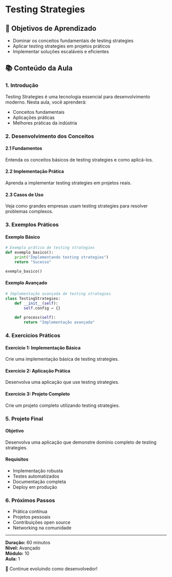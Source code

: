 # Testing Strategies

## 🎯 Objetivos de Aprendizado
- Dominar os conceitos fundamentais de testing strategies
- Aplicar testing strategies em projetos práticos
- Implementar soluções escaláveis e eficientes

## 📚 Conteúdo da Aula

### 1. Introdução
Testing Strategies é uma tecnologia essencial para desenvolvimento moderno. Nesta aula, você aprenderá:

- Conceitos fundamentais
- Aplicações práticas
- Melhores práticas da indústria

### 2. Desenvolvimento dos Conceitos

#### 2.1 Fundamentos
Entenda os conceitos básicos de testing strategies e como aplicá-los.

#### 2.2 Implementação Prática
Aprenda a implementar testing strategies em projetos reais.

#### 2.3 Casos de Uso
Veja como grandes empresas usam testing strategies para resolver problemas complexos.

### 3. Exemplos Práticos

#### Exemplo Básico
```python
# Exemplo prático de testing strategies
def exemplo_basico():
    print("Implementando testing strategies")
    return "Sucesso"

exemplo_basico()
```

#### Exemplo Avançado
```python
# Implementação avançada de testing strategies
class TestingStrategies:
    def __init__(self):
        self.config = {}
    
    def process(self):
        return "Implementação avançada"
```

### 4. Exercícios Práticos

#### Exercício 1: Implementação Básica
Crie uma implementação básica de testing strategies.

#### Exercício 2: Aplicação Prática
Desenvolva uma aplicação que use testing strategies.

#### Exercício 3: Projeto Completo
Crie um projeto completo utilizando testing strategies.

### 5. Projeto Final

#### Objetivo
Desenvolva uma aplicação que demonstre domínio completo de testing strategies.

#### Requisitos
- Implementação robusta
- Testes automatizados
- Documentação completa
- Deploy em produção

### 6. Próximos Passos

- Prática contínua
- Projetos pessoais
- Contribuições open source
- Networking na comunidade

---

**Duração:** 60 minutos  
**Nível:** Avançado  
**Módulo:** 10  
**Aula:** 1  

🎉 Continue evoluindo como desenvolvedor!
